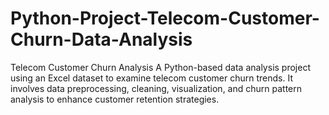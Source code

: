 # Python-Project-Telecom-Customer-Churn-Data-Analysis
Telecom Customer Churn Analysis  A Python-based data analysis project using an Excel dataset to examine telecom customer churn trends. It involves data preprocessing, cleaning, visualization, and churn pattern analysis to enhance customer retention strategies.
